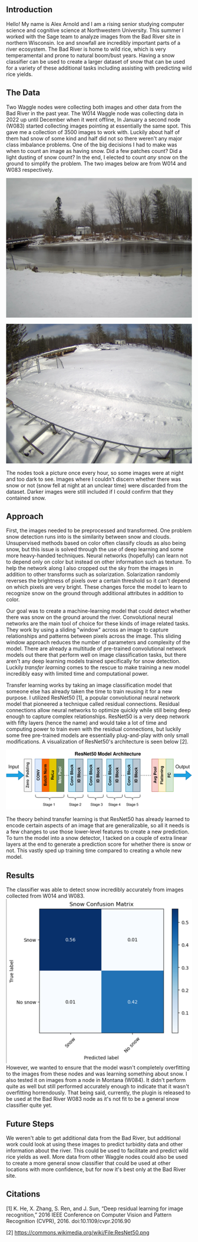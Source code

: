 ## Introduction
Hello! My name is Alex Arnold and I am a rising senior studying computer science and cognitive science at Northwestern University. This summer I worked with the Sage team to analyze images from the Bad River site in northern Wisconsin. Ice and snowfall are incredibly important parts of a river ecosystem. The Bad River is home to wild rice, which is very temperamental and prone to natural boom/bust years. Having a snow classifier can be used to create a larger dataset of snow that can be used for a variety of these additional tasks including assisting with predicting wild rice yields.

## The Data
Two Waggle nodes were collecting both images and other data from the Bad River in the past year. The W014 Waggle node was collecting data in 2022 up until December when it went offline, In January a second node (W083) started collecting images pointing at essentially the same spot. This gave me a collection of 3500 images to work with. Luckily about half of them had snow of some kind and half did not so there weren't any major class imbalance problems. One of the big decisions I had to make was when to count an image as having snow. Did a few patches count? Did a light dusting of snow count? In the end, I elected to count _any_ snow on the ground to simplify the problem. The two images below are from W014 and W083 respectively.

![W014](W014.jpg)

![Wo83](W083.jpg)

The nodes took a picture once every hour, so some images were at night and too dark to see. Images where I couldn't discern whether there was snow or not (snow fell at night at an unclear time) were discarded from the dataset. Darker images were still included if I could confirm that they contained snow. 

## Approach

First, the images needed to be preprocessed and transformed. One problem snow detection runs into is the similarity between snow and clouds. Unsupervised methods based on color often classify clouds as also being snow, but this issue is solved through the use of deep learning and some more heavy-handed techniques. Neural networks (hopefully) can learn not to depend only on color but instead on other information such as texture. To help the network along I also cropped out the sky from the images in addition to other transforms such as solarization. Solarization randomly reverses the brightness of pixels over a certain threshold so it can't depend on which pixels are very bright. These changes force the model to learn to recognize snow on the ground through additional attributes in addition to color.

Our goal was to create a machine-learning model that could detect whether there was snow on the ground around the river. Convolutional neural networks are the main tool of choice for these kinds of image related tasks. They work by using a sliding "window" across an image to capture relationships and patterns between pixels across the image. This sliding window approach reduces the number of parameters and complexity of the model. There are already a multitude of pre-trained convolutional network models out there that perform well on image classification tasks, but there aren't any deep learning models trained specifically for snow detection. Luckily _transfer learning_ comes to the rescue to make training a new model incredibly easy with limited time and computational power. 

Transfer learning works by taking an image classification model that someone else has already taken the time to train reusing it for a new purpose. I utilized ResNet50 [1], a popular convolutional neural network model that pioneered a technique called residual connections. Residual connections allow neural networks to optimize quickly while still being deep enough to capture complex relationships. ResNet50 is a very deep network with fifty layers (hence the name) and would take a lot of time and computing power to train even with the residual connections, but luckily some free pre-trained models are essentially plug-and-play with only small modifications. A visualization of ResNet50's architecture is seen below [2].

![ResNet50 Model (without additional layers)](ResNet50.png)

The theory behind transfer learning is that ResNet50 has already learned to encode certain aspects of an image that are generalizable, so all it needs is a few changes to use those lower-level features to create a new prediction. To turn the model into a snow detector, I tacked on a couple of extra linear layers at the end to generate a prediction score for whether there is snow or not. This vastly sped up training time compared to creating a whole new model.

## Results
The classifier was able to detect snow incredibly accurately from images collected from W014 and W083.
![confusion matrix](badrivermatrix.png)
However, we wanted to ensure that the model wasn't completely overfitting to the images from these nodes and was learning something about snow. I also tested it on images from a node in Montana (W084). It didn't perform quite as well but still performed accurately enough to indicate that it wasn't overfitting horrendously. That being said, currently, the plugin is released to be used at the Bad River W083 node as it's not fit to be a general snow classifier quite yet.

## Future Steps

We weren't able to get additional data from the Bad River, but additional work could look at using these images to predict turbidity data and other information about the river. This could be used to facilitate and predict wild rice yields as well. More data from other Waggle nodes could also be used to create a more general snow classifier that could be used at other locations with more confidence, but for now it's best only at the Bad River site. 

## Citations
[1] K. He, X. Zhang, S. Ren, and J. Sun, “Deep residual learning for image recognition,” 2016 IEEE Conference on Computer Vision and Pattern Recognition (CVPR), 2016. doi:10.1109/cvpr.2016.90 

[2] https://commons.wikimedia.org/wiki/File:ResNet50.png
